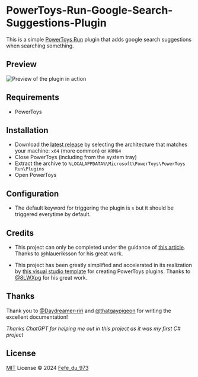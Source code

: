 # PowerToys-Run-Google-Search-Suggestions-Plugin
This is a simple [PowerToys Run](https://docs.microsoft.com/en-us/windows/powertoys/run) plugin that adds google search suggestions when searching something.

## Preview

![Preview of the plugin in action](./images/preview.gif)

## Requirements

- PowerToys

## Installation

- Download the [latest release](https://github.com/Fefedu973/PowerToys-Run-Google-Search-Suggestions-Plugin/releases/) by selecting the architecture that matches your machine: `x64` (more common) or `ARM64`
- Close PowerToys (including from the system tray)
- Extract the archive to `%LOCALAPPDATA%\Microsoft\PowerToys\PowerToys Run\Plugins`
- Open PowerToys

## Configuration

- The default keyword for triggering the plugin is `s` but it should be triggered everytime by default.

## Credits

- This project can only be completed under the guidance of [this article](https://conductofcode.io/post/creating-custom-powertoys-run-plugins/). Thanks to @hlaueriksson for his great work.

- This project has been greatly simplified and accelerated in its realization by [this visual studio template](https://github.com/8LWXpg/PowerToysRun-PluginTemplate) for creating PowerToys plugins. Thanks to [@8LWXpg](https://github.com/8LWXpg)  for his great work.

## Thanks

Thank you to [@Daydreamer-riri](https://github.com/Daydreamer-riri) and [@thatgaypigeon](https://github.com/thatgaypigeon) for writing the excellent documentation!

_Thanks ChatGPT for helping me out in this project as it was my first C# project_

## License

[MIT](./LICENSE) License © 2024 [Fefe_du_973](https://github.com/Fefedu973/)
